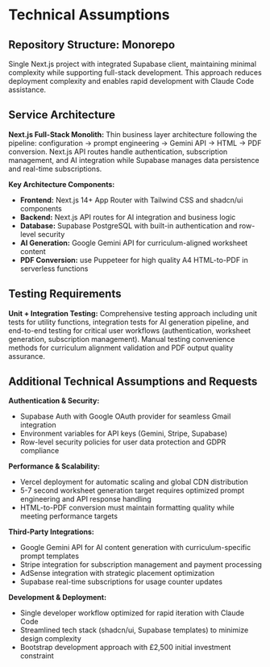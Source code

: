 # Technical Assumptions

## Repository Structure: Monorepo
Single Next.js project with integrated Supabase client, maintaining minimal complexity while supporting full-stack development. This approach reduces deployment complexity and enables rapid development with Claude Code assistance.

## Service Architecture
**Next.js Full-Stack Monolith:** Thin business layer architecture following the pipeline: configuration → prompt engineering → Gemini API → HTML → PDF conversion. Next.js API routes handle authentication, subscription management, and AI integration while Supabase manages data persistence and real-time subscriptions.

**Key Architecture Components:**
- **Frontend:** Next.js 14+ App Router with Tailwind CSS and shadcn/ui components
- **Backend:** Next.js API routes for AI integration and business logic
- **Database:** Supabase PostgreSQL with built-in authentication and row-level security
- **AI Generation:** Google Gemini API for curriculum-aligned worksheet content
- **PDF Conversion:** use Puppeteer for high quality A4 HTML-to-PDF in serverless functions

## Testing Requirements
**Unit + Integration Testing:** Comprehensive testing approach including unit tests for utility functions, integration tests for AI generation pipeline, and end-to-end testing for critical user workflows (authentication, worksheet generation, subscription management). Manual testing convenience methods for curriculum alignment validation and PDF output quality assurance.

## Additional Technical Assumptions and Requests

**Authentication & Security:**
- Supabase Auth with Google OAuth provider for seamless Gmail integration
- Environment variables for API keys (Gemini, Stripe, Supabase)
- Row-level security policies for user data protection and GDPR compliance

**Performance & Scalability:**
- Vercel deployment for automatic scaling and global CDN distribution
- 5-7 second worksheet generation target requires optimized prompt engineering and API response handling
- HTML-to-PDF conversion must maintain formatting quality while meeting performance targets

**Third-Party Integrations:**
- Google Gemini API for AI content generation with curriculum-specific prompt templates
- Stripe integration for subscription management and payment processing
- AdSense integration with strategic placement optimization
- Supabase real-time subscriptions for usage counter updates

**Development & Deployment:**
- Single developer workflow optimized for rapid iteration with Claude Code
- Streamlined tech stack (shadcn/ui, Supabase templates) to minimize design complexity
- Bootstrap development approach with £2,500 initial investment constraint